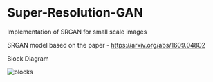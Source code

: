 # Super-Resolution-GAN
Implementation of SRGAN for small scale images

SRGAN model based on the paper - https://arxiv.org/abs/1609.04802

Block Diagram

![blocks](https://github.com/sainathdevulapalli/Super-Resolution-GAN/blob/master/blocks.PNG?raw=True)
